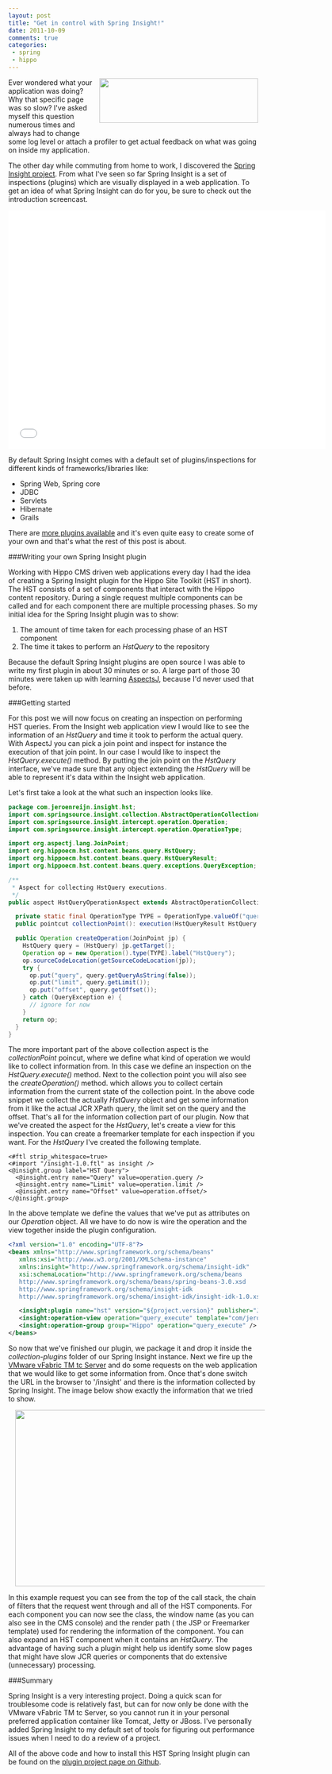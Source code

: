 ```yaml
---
layout: post
title: "Get in control with Spring Insight!"
date: 2011-10-09
comments: true
categories:
 - spring
 - hippo
---
```


<a href="http://3.bp.blogspot.com/-0PN-ehj_nQ4/TzQz3WID_6I/AAAAAAAAAhU/vMD-iMenY68/s1600/SpringInsight_Logo_black_0.png" imageanchor="1" style="clear: right; float: right; margin-bottom: 1em; margin-left: 1em;"><img border="0" height="90" src="http://3.bp.blogspot.com/-0PN-ehj_nQ4/TzQz3WID_6I/AAAAAAAAAhU/vMD-iMenY68/s320/SpringInsight_Logo_black_0.png" width="320" /></a>
Ever wondered what your application was doing? Why that specific page was so slow?
I've asked myself this question numerous times and always had to change some log level or attach a profiler to get actual feedback on what was going on inside my application.

The other day while commuting from home to work, I discovered the <a href="http://www.springsource.org/insight/">Spring Insight project</a>.
From what I've seen so far Spring Insight is a set of inspections (plugins) which are visually displayed in a web application.
To get an idea of what Spring Insight can do for you, be sure to check out the introduction screencast.

<iframe width="640" height="480" src="//www.youtube.com/embed/nBqSh7nVNzc" frameborder="0" allowfullscreen></iframe>

By default Spring Insight comes with a default set of plugins/inspections for different kinds of frameworks/libraries like:

<ul>
<li>Spring Web, Spring core</li>
<li>JDBC</li>
<li>Servlets</li>
<li>Hibernate</li>
<li>Grails</li>
</ul>

There are <a href="https://github.com/SpringSource/spring-insight-plugins/tree/master/collection-plugins" target="_blank">more plugins available</a> and it's even quite easy to create some of your own and that's what the rest of this post is about.

###Writing your own Spring Insight plugin

Working with Hippo CMS driven web applications every day I had the idea of creating a Spring Insight plugin for the Hippo Site Toolkit (HST in short). The HST consists of a set of components that interact with the Hippo content repository.
During a single request multiple components can be called and for each component there are multiple processing phases.
So my initial idea for the Spring Insight plugin was to show:
<ol>
<li>The amount of time taken for each processing phase of an HST component</li>
<li>The time it takes to perform an <i>HstQuery</i> to the repository</li>
</ol>

Because the default Spring Insight plugins are open source I was able to write my first plugin in about 30 minutes or so.
A large part of those 30 minutes were taken up with learning <a href="http://eclipse.org/aspectj/">AspectsJ</a>, because I'd never used that before.

###Getting started

For this post we will now focus on creating an inspection on performing HST queries.
From the Insight web application view I would like to see the information of an <i>HstQuery</i> and time it took to perform the actual query.
With AspectJ you can pick a join point and inspect for instance the execution of that join point. In our case I would like to inspect the <i>HstQuery.execute()</i> method.
By putting the join point on the <i>HstQuery</i> interface, we've made sure that any object extending the <i>HstQuery</i> will be able to represent it's data within the Insight web application.

Let's first take a look at the what such an inspection looks like.

``` java
package com.jeroenreijn.insight.hst;
import com.springsource.insight.collection.AbstractOperationCollectionAspect;
import com.springsource.insight.intercept.operation.Operation;
import com.springsource.insight.intercept.operation.OperationType;

import org.aspectj.lang.JoinPoint;
import org.hippoecm.hst.content.beans.query.HstQuery;
import org.hippoecm.hst.content.beans.query.HstQueryResult;
import org.hippoecm.hst.content.beans.query.exceptions.QueryException;

/**
 * Aspect for collecting HstQuery executions.
 */
public aspect HstQueryOperationAspect extends AbstractOperationCollectionAspect {

  private static final OperationType TYPE = OperationType.valueOf("query_execute");
  public pointcut collectionPoint(): execution(HstQueryResult HstQuery.execute());

  public Operation createOperation(JoinPoint jp) {
    HstQuery query = (HstQuery) jp.getTarget();
    Operation op = new Operation().type(TYPE).label("HstQuery");
    op.sourceCodeLocation(getSourceCodeLocation(jp));
    try {
      op.put("query", query.getQueryAsString(false));
      op.put("limit", query.getLimit());
      op.put("offset", query.getOffset());
    } catch (QueryException e) {
      // ignore for now
    }
    return op;
  }
}
```

The more important part of the above collection aspect is the <i>collectionPoint</i> poincut, where we define what kind of operation we would like to collect information from.
In this case we define an inspection on the <i>HstQuery.execute()</i> method.
Next to the collection point you will also see the <i>createOperation()</i> method. which allows you to collect certain information from the current state of the collection point.
In the above code snippet we collect the actually <i>HstQuery</i> object and get some information from it like the actual JCR XPath query, the limit set on the query and the offset.
That's all for the information collection part of our plugin.
Now that we've created the aspect for the <i>HstQuery</i>, let's create a view for this inspection.
You can create a freemarker template for each inspection if you want.
For the <i>HstQuery</i> I've created the following template.

```
<#ftl strip_whitespace=true>
<#import "/insight-1.0.ftl" as insight />
<@insight.group label="HST Query">
  <@insight.entry name="Query" value=operation.query />
  <@insight.entry name="Limit" value=operation.limit />
  <@insight.entry name="Offset" value=operation.offset/>
</@insight.group>
```

In the above template we define the values that we've put as attributes on our <i>Operation</i> object.
All we have to do now is wire the operation and the view together inside the plugin configuration.

``` xml
<?xml version="1.0" encoding="UTF-8"?>
<beans xmlns="http://www.springframework.org/schema/beans"
   xmlns:xsi="http://www.w3.org/2001/XMLSchema-instance"
   xmlns:insight="http://www.springframework.org/schema/insight-idk"
   xsi:schemaLocation="http://www.springframework.org/schema/beans
   http://www.springframework.org/schema/beans/spring-beans-3.0.xsd
   http://www.springframework.org/schema/insight-idk
   http://www.springframework.org/schema/insight-idk/insight-idk-1.0.xsd">

   <insight:plugin name="hst" version="${project.version}" publisher="Jeroen Reijn" />
   <insight:operation-view operation="query_execute" template="com/jeroenreijn/insight/hst/query.ftl" />
   <insight:operation-group group="Hippo" operation="query_execute" />
</beans>
```

So now that we've finished our plugin, we package it and drop it inside the <i>collection-plugins</i> folder of our Spring Insight instance.
Next we fire up the <a href="http://www.vmware.com/products/vfabric-tcserver/">VMware vFabric TM tc Server</a> and do some requests on the web application that we would like to get some information from.
Once that's done switch the URL in the browser to '/insight' and there is the information collected by Spring Insight.
The image below show exactly the information that we tried to show.

<img border="0" height="355" src="http://3.bp.blogspot.com/-SEC9RgyMLuc/Tp0MlDXYjNI/AAAAAAAAAgA/GOv2q70Opw8/s640/CapturFiles-201110287_1210.png" width="640" style="margin-left: 1em; margin-right: 1em;" />

In this example request you can see from the top of the call stack, the chain of filters that the request went through and all of the HST components.
For each component you can now see the class, the window name (as you can also see in the CMS console) and the render path ( the JSP or Freemarker template) used for rendering the information of the component.
You can also expand an HST component when it contains an <i>HstQuery</i>.
The advantage of having such a plugin might help us identify some slow pages that might have slow JCR queries or components that do extensive (unnecessary) processing.

###Summary

Spring Insight is a very interesting project. Doing a quick scan for troublesome code is relatively fast, but can for now only be done with the VMware vFabric TM  tc Server, so you cannot run it in your personal preferred application container like Tomcat, Jetty or JBoss.
I've personally added Spring Insight to my default set of tools for figuring out performance issues when I need to do a review of a project.

All of the above code and how to install this HST Spring Insight plugin can be found on the <a href="https://github.com/jreijn/insight-plugin-hst" target="_blank">plugin project page on Github</a>.
